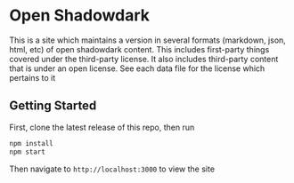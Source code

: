 # Open Shadowdark

This is a site which maintains a version in several formats (markdown, json,
html, etc) of open shadowdark content. This includes first-party things covered
under the third-party license. It also includes third-party content that is
under an open license. See each data file for the license which pertains to it

## Getting Started

First, clone the latest release of this repo, then run

```bash
npm install
npm start
```

Then navigate to `http://localhost:3000` to view the site
